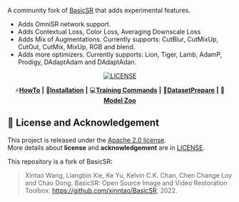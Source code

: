 A community fork of [BasicSR](https://github.com/XPixelGroup/BasicSR) that adds experimental features.

- Adds OmniSR network support.
- Adds Contextual Loss, Color Loss, Averaging Downscale Loss
- Adds Mix of Augmentations. Currently supports: CutBlur, CutMixUp, CutOut, CutMix, MixUp, RGB and blend.
- Adds more optimizers. Currently supports: Lion, Tiger, Lamb, AdamP, Prodigy, DAdaptAdam and DAdaptAdan.

<div align="center">

[![LICENSE](https://img.shields.io/github/license/xinntao/basicsr.svg)](https://github.com/xinntao/BasicSR/blob/master/LICENSE.txt)

</div>

<div align="center">

⚡[**HowTo**](#-HOWTOs) **|** 🔧[**Installation**](docs/INSTALL.md) **|** 💻[**Training Commands**](docs/TrainTest.md) **|** 🐢[**DatasetPrepare**](docs/DatasetPreparation.md) **|** 🏰[**Model Zoo**](docs/ModelZoo.md)

</div>

## 📜 License and Acknowledgement

This project is released under the [Apache 2.0 license](LICENSE.txt).<br>
More details about **license** and **acknowledgement** are in [LICENSE](LICENSE/README.md).

This repository is a fork of BasicSR:
> Xintao Wang, Liangbin Xie, Ke Yu, Kelvin C.K. Chan, Chen Change Loy and Chao Dong. BasicSR: Open Source Image and Video Restoration Toolbox. <https://github.com/xinntao/BasicSR>, 2022.
